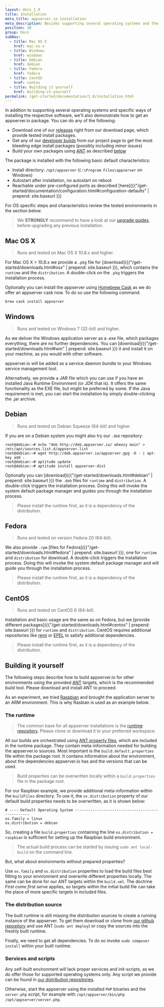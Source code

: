 ```yaml
---
layout: docs_1_0
title: Installation
meta_title: appserver.io installation
meta_description: Besides supporting several operating systems and their specific ways of installing software, we also support several ways of getting this software.
position: 10
group: Docs
subNav:
  - title: Mac OS X
    href: mac-os-x
  - title: Windows
    href: windows
  - title: Debian
    href: debian
  - title: Fedora
    href: fedora
  - title: CentOS
    href: centos
  - title: Building it yourself
    href: building-it-yourself
permalink: /get-started/documentation/1.0/installation.html
---
```


In addition to supporting several operating systems and specific ways of installing the respective software, we'll
also demonstrate how to get an appserver.io package. You can do any of the following:

* Download one of our [releases](http://appserver.io/get-started/downloads.html) right from our download page, which provide tested install packages.
* Get any of our [developer builds](http://builds.appserver.io/) from our project page to get the most bleeding edge install packages (possibly including minor issues)
* Build your own packages using [ANT](http://ant.apache.org/) as described [below](#building-it-yourself)

The package is installed with the following basic default characteristics:

* Install directory: `/opt/appserver` (`C:\Program Files\appserver` on Windows)
* Autostart after installation, no autostart on reboot
* Reachable under pre-configured ports as described [here]({{"/get-started/documentation/configuration.html#configuration-defaults" | prepend: site.baseurl }})

For OS specific steps and characteristics review the tested environments in the section below.

> We **STRONGLY** recommend to have a look at our [upgrade guides](https://github.com/appserver-io/appserver/search?utf8=%E2%9C%93&q=UPGRADE+in%3Apath&type=Code), before upgrading any previous installation.

## Mac OS X

> Runs and tested on Mac OS X 10.8.x and higher.

For Mac OS X > 10.8.x we provide a `.pkg` file for [download]({{"/get-started/downloads.html#osx" | prepend: site.baseurl }}), which contains the `runtime` and the `distribution`. A double-click on the `.pkg` triggers the installation process.

Optionally you can install the appserver using [Homebrew Cask](http://caskroom.io/) as we do offer an appserver cask now.
To do so use the following command:

```bash
brew cask install appserver
```

## Windows

> Runs and tested on Windows 7 (32-bit) and higher.

As we deliver the Windows application server as a .exe file, which packages everything, there are no further dependencies.
You can [download]({{"/get-started/downloads.html#win" | prepend: site.baseurl }}) it and install it on your machine, as you would with other software.

appserver.io will be added as a service daemon bundle to your Windows service management tool.

Alternatively, we provide a JAR file which you can use if you have an installed Java Runtime Environment (or JDK
that is). It offers the same functionality as the EXE file, but might be preferred by some. If the Java requirement is met, you can start the installation by simply double-clicking the .jar archive.

## Debian

> Runs and tested on Debian Squeeze (64-bit) and higher.

If you are on a Debian system you might also try our `.deb` repository:

```
root@debian:~# echo "deb http://deb.appserver.io/ wheezy main" > /etc/apt/sources.list.d/appserver.list
root@debian:~# wget http://deb.appserver.io/appserver.gpg -O - | apt-key add -
root@debian:~# aptitude update
root@debian:~# aptitude install appserver-dist
```

Optionally you can [download]({{"/get-started/downloads.html#debian" | prepend: site.baseurl }}) the `.deb` files for `runtime` and `distribution`. A double-click triggers the installation process. Doing this will invoke the system default package manager and guides you through the installation process.

> Please install the runtime first, as it is a dependency of the distribution.

## Fedora

> Runs and tested on version Fedora 20 (64-bit).

We  also provide `.rpm` [files for Fedora]({{"/get-started/downloads.html#fedora" | prepend: site.baseurl }}), one for `runtime` and `distribution` for download. A double-click triggers the installation process. Doing this will invoke the system default package manager and will guide you through the installation process.

> Please install the runtime first, as it is a dependency of the distribution.

## CentOS

> Runs and tested on CentOS 6 (64-bit).

Installation and basic usage are the same as on Fedora, but we [provide different packages]({{"/get-started/downloads.html#centos" | prepend: site.baseurl }}) for `runtime` and `distribution`. CentOS requires additional repositories like [remi](http://rpms.famillecollet.com/) or [EPEL](http://fedoraproject.org/wiki/EPEL) to satisfy additional dependencies.

> Please install the runtime first, as it is a dependency of the distribution.

## Building it yourself

The following steps describe how to build appserver.io for other environments using the provided [ANT](http://ant.apache.org/) targets, which is the recommended build tool.
Please download and install ANT to proceed.

As an experiment, we tried [Raspbian](http://www.raspbian.org/) and brought the application server to an ARM environment. This is why Rasbian is used as an example below.

### The runtime

> The common base for all appserver installations is the [runtime repository](https://github.com/appserver-io-php/runtime). Please clone or download it to your preferred workspace.

All our builds are orchestrated using [ANT property files](http://www.tutorialspoint.com/ant/ant_property_files.htm), which are included in the runtime package. They contain meta-information needed for building the appserver.io sources.
Most important is the `build.default.properties` file within the package root.
It contains information about the environment, about the dependencies appserver.io has and the versions that can be used.

> Build properties can be overwritten locally within a `build.properties` file in the package root.

For our Raspbian example, we provide additional meta-information within the `buildfiles` directory.
To use it, the `os.distribution` property of our default build properties needs to be overwritten, as it is shown below:

```
# ---- Default Operating System -------------------------------------------------
os.family = linux
os.distribution = debian
```

So, creating a file `build.properties` containing the line `os.distribution = raspbian` is sufficient for setting up the Raspbian build environment.

> The actual build process can be started by issuing `sudo ant local-build` on the command line.

But, what about environments without prepared properties?

Use `os.family` and `os.distribution` properties to load the build files best fitting to your environment and overwrite different properties locally.
The same can be done for our ANT targets within the `build.xml`.
The doctrine *First come first serve* applies, so targets within the initial build file can take the place of more specific targets in included files.

### The distribution source

The built runtime is still missing the distribution sources to create a running instance of the appserver.
To get them download or clone from [our github repository](https://github.com/appserver-io/appserver) and use ANT (`sudo ant deploy`) or copy the sources into the freshly built runtime.

Finally, we need to get all dependencies. To do so invoke `sudo composer install` within your built runtime.

### Services and scripts

Any self-built environment will lack proper services and init-scripts, as we do offer those for supported operating systems only.
Any script we provide can be found in [our distribution repositories](https://github.com/appserver-io-dist).

Otherwise, start the appserver using the installed `PHP` binaries and the `server.php` script, for example with `/opt/appserver/bin/php /opt/appserver/server.php`.
